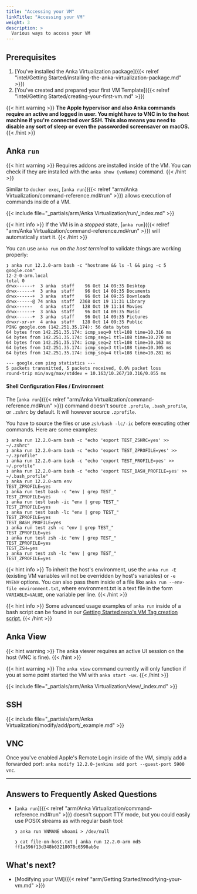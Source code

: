 ```yaml
---
title: "Accessing your VM"
linkTitle: "Accessing your VM"
weight: 3
description: >
  Various ways to access your VM
---
```


## Prerequisites

1. [You've installed the Anka Virtualization package]({{< relref "intel/Getting Started/installing-the-anka-virtualization-package.md" >}})
2. [You've created and prepared your first VM Template]({{< relref "intel/Getting Started/creating-your-first-vm.md" >}})

{{< hint warning >}}
**The Apple hypervisor and also Anka commands require an active and logged in user. You might have to VNC in to the host machine if you're connected over SSH. This also means you need to disable any sort of sleep or even the passworded screensaver on macOS.**
{{< /hint >}}

## Anka `run`

{{< hint warning >}}
Requires addons are installed inside of the VM. You can check if they are installed with the `anka show {vmName}` command.
{{< /hint >}}

Similar to `docker exec`, [`anka run`]({{< relref "arm/Anka Virtualization/command-reference.md#run" >}}) allows execution of commands inside of a VM.

{{< include file="_partials/arm/Anka Virtualization/run/_index.md" >}}

{{< hint info >}}
If the VM is in a _stopped_ state, [`anka run`]({{< relref "arm/Anka Virtualization/command-reference.md#run" >}}) will automatically start it.
{{< /hint >}}

You can use `anka run` _on the host terminal_ to validate things are working properly:

```shell
❯ anka run 12.2.0-arm bash -c "hostname && ls -l && ping -c 5 google.com"
12-2-0-arm.local
total 0
drwx------+  3 anka  staff    96 Oct 14 09:35 Desktop
drwx------+  3 anka  staff    96 Oct 14 09:35 Documents
drwx------+  3 anka  staff    96 Oct 14 09:35 Downloads
drwx------@ 74 anka  staff  2368 Oct 19 11:31 Library
drwx------   4 anka  staff   128 Oct 19 11:14 Movies
drwx------+  3 anka  staff    96 Oct 14 09:35 Music
drwx------+  3 anka  staff    96 Oct 14 09:35 Pictures
drwxr-xr-x+  4 anka  staff   128 Oct 14 09:35 Public
PING google.com (142.251.35.174): 56 data bytes
64 bytes from 142.251.35.174: icmp_seq=0 ttl=108 time=10.316 ms
64 bytes from 142.251.35.174: icmp_seq=1 ttl=108 time=10.270 ms
64 bytes from 142.251.35.174: icmp_seq=2 ttl=108 time=10.163 ms
64 bytes from 142.251.35.174: icmp_seq=3 ttl=108 time=10.305 ms
64 bytes from 142.251.35.174: icmp_seq=4 ttl=108 time=10.281 ms

--- google.com ping statistics ---
5 packets transmitted, 5 packets received, 0.0% packet loss
round-trip min/avg/max/stddev = 10.163/10.267/10.316/0.055 ms
```

#### Shell Configuration Files / Environment

The [`anka run`]({{< relref "arm/Anka Virtualization/command-reference.md#run" >}}) command doesn't source `.profile`, `.bash_profile`, or `.zshrc` by default. It will however source `.zprofile`.

You have to source the files or use `zsh/bash -lc/-ic` before executing other commands. Here are some examples:

```shell
❯ anka run 12.2.0-arm bash -c "echo 'export TEST_ZSHRC=yes' >> ~/.zshrc"
❯ anka run 12.2.0-arm bash -c "echo 'export TEST_ZPROFILE=yes' >> ~/.zprofile"
❯ anka run 12.2.0-arm bash -c "echo 'export TEST_PROFILE=yes' >> ~/.profile"
❯ anka run 12.2.0-arm bash -c "echo 'export TEST_BASH_PROFILE=yes' >> ~/.bash_profile"
❯ anka run 12.2.0-arm env
TEST_ZPROFILE=yes
❯ anka run test bash -c "env | grep TEST_"
TEST_ZPROFILE=yes
❯ anka run test bash -ic "env | grep TEST_"
TEST_ZPROFILE=yes
❯ anka run test bash -lc "env | grep TEST_"
TEST_ZPROFILE=yes
TEST_BASH_PROFILE=yes
❯ anka run test zsh -c "env | grep TEST_"
TEST_ZPROFILE=yes
❯ anka run test zsh -ic "env | grep TEST_"
TEST_ZPROFILE=yes
TEST_ZSH=yes
❯ anka run test zsh -lc "env | grep TEST_"
TEST_ZPROFILE=yes
```

{{< hint info >}}
To inherit the host's environment, use the `anka run -E` (existing VM variables will not be overridden by host's variables) or `-e MYENV` options. You can also pass them inside of a file like `anka run --env-file environment.txt`, where environment.txt is a text file in the form `VARIABLE=VALUE`, one variable per line.
{{< /hint >}}


{{< hint info >}}
Some advanced usage examples of `anka run` inside of a bash script can be found in our [Getting Started repo's VM Tag creation script.](https://github.com/veertuinc/getting-started/blob/master/create-vm-template-tags.bash)
{{< /hint >}}

## Anka View

{{< hint warning >}}
The anka viewer requires an active UI session on the host (VNC is fine).
{{< /hint >}}

{{< hint warning >}}
The `anka view` command currently will only function if you at some point started the VM with `anka start -uv`.
{{< /hint >}}

{{< include file="_partials/arm/Anka Virtualization/view/_index.md" >}}

## SSH

{{< include file="_partials/arm/Anka Virtualization/modify/add/port/_example.md" >}}

## VNC

Once you've enabled Apple's Remote Login inside of the VM, simply add a forwarded port: `anka modify 12.2.0-jenkins add port --guest-port 5900 vnc`.

---

## Answers to Frequently Asked Questions

- [`anka run`]({{< relref "arm/Anka Virtualization/command-reference.md#run" >}}) doesn't support TTY mode, but you could easily use POSIX streams as with regular bash tool:
  ```shell
  ❯ anka run VNMANE whoami > /dev/null

  ❯ cat file-on-host.txt | anka run 12.2.0-arm md5
  ff1a596f13d348b63218078c6598ab5e
  ```

## What's next?

- [Modifying your VM]({{< relref "arm/Getting Started/modifying-your-vm.md" >}})
